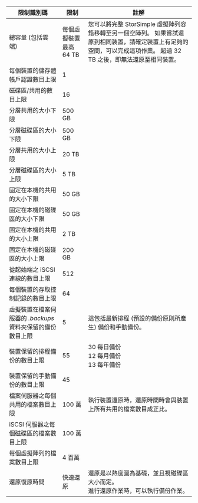 

| **限制識別碼** | **限制** | **註解** |
| --- | --- | --- |
| 總容量 (包括雲端) |每個虛擬裝置最高 64 TB |您可以將完整 StorSimple 虛擬陣列容錯移轉至另一個空陣列。 如果嘗試還原到相同裝置，請確定裝置上有足夠的空間，可以完成這項作業。 超過 32 TB 之後，即無法還原至相同裝置。 |
| 每個裝置的儲存體帳戶認證數目上限 |1 | |
| 磁碟區/共用的數目上限 |16 | |
| 分層共用的大小下限 |500 GB | |
| 分層磁碟區的大小下限 |500 GB | |
| 分層共用的大小上限 |20 TB | |
| 分層磁碟區的大小上限 |5 TB | |
| 固定在本機的共用的大小下限 |50 GB | |
| 固定在本機的磁碟區的大小下限 |50 GB | |
| 固定在本機的共用的大小上限 |2 TB | |
| 固定在本機的磁碟區的大小上限 |200 GB | |
| 從起始端之 iSCSI 連線的數目上限 |512 | |
| 每個裝置的存取控制記錄的數目上限 |64 | |
| 虛擬裝置在檔案伺服器的 *.backups* 資料夾保留的備份數目上限 |5 |這包括最新排程 (預設的備份原則所產生) 備份和手動備份。 |
| 裝置保留的排程備份的數目上限 |55 |30 每日備份<br>12 每月備份<br>13 每年備份 |
| 裝置保留的手動備份的數目上限 |45 | |
| 檔案伺服器之每個共用的檔案數目上限 |100 萬 |執行裝置還原時，還原時間時會與裝置上所有共用的檔案數目成正比。 |
| iSCSI 伺服器之每個磁碟區的檔案數目上限 |100 萬 | |
| 每個虛擬陣列的檔案數目上限 |4 百萬 | |
| 還原復原時間 |快速還原 |還原是以熱度圖為基礎，並且視磁碟區大小而定。<br>進行還原作業時，可以執行備份作業。 |

